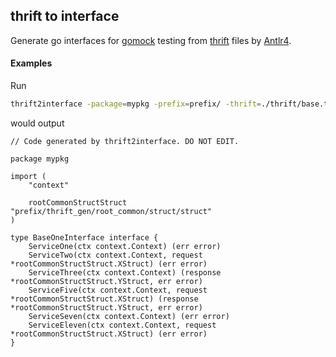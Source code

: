 ## thrift to interface

Generate go interfaces for [gomock](https://github.com/golang/mock) testing from [thrift](https://thrift.apache.org/) files by [Antlr4](https://www.antlr.org/).

#### Examples

Run

```bash
thrift2interface -package=mypkg -prefix=prefix/ -thrift=./thrift/base.thrift
```

would output

```text
// Code generated by thrift2interface. DO NOT EDIT.

package mypkg

import (
	"context"

	rootCommonStructStruct "prefix/thrift_gen/root_common/struct/struct"
)

type BaseOneInterface interface {
	ServiceOne(ctx context.Context) (err error)
	ServiceTwo(ctx context.Context, request *rootCommonStructStruct.XStruct) (err error)
	ServiceThree(ctx context.Context) (response *rootCommonStructStruct.YStruct, err error)
	ServiceFive(ctx context.Context, request *rootCommonStructStruct.XStruct) (response *rootCommonStructStruct.YStruct, err error)
	ServiceSeven(ctx context.Context) (err error)
	ServiceEleven(ctx context.Context, request *rootCommonStructStruct.XStruct) (err error)
}
```
